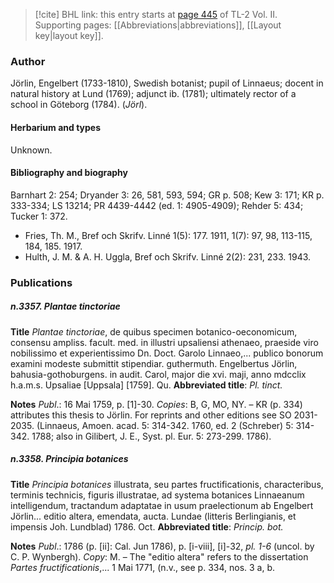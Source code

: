 > [!cite] BHL link: this entry starts at [page 445](https://www.biodiversitylibrary.org/item/103253#page/471/mode/1up) of TL-2 Vol. II.
> Supporting pages: [[Abbreviations|abbreviations]], [[Layout key|layout key]].

### Author

Jörlin, Engelbert (1733-1810), Swedish botanist; pupil of Linnaeus; docent in natural history at Lund (1769); adjunct ib. (1781); ultimately rector of a school in Göteborg (1784). (*Jörl*).

#### Herbarium and types

Unknown.

#### Bibliography and biography

Barnhart 2: 254; Dryander 3: 26, 581, 593, 594; GR p. 508; Kew 3: 171; KR p. 333-334; LS 13214; PR 4439-4442 (ed. 1: 4905-4909); Rehder 5: 434; Tucker 1: 372.
- Fries, Th. M., Bref och Skrifv. Linné 1(5): 177. 1911, 1(7): 97, 98, 113-115, 184, 185. 1917.
- Hulth, J. M. & A. H. Uggla, Bref och Skrifv. Linné 2(2): 231, 233. 1943.

### Publications

##### n.3357. Plantae tinctoriae

**Title**
*Plantae tinctoriae*, de quibus specimen botanico-oeconomicum, consensu ampliss. facult. med. in illustri upsaliensi athenaeo, praeside viro nobilissimo et experientissimo Dn. Doct. Garolo Linnaeo,... publico bonorum examini modeste submittit stipendiar. guthermuth. Engelbertus Jörlin, bahusia-gothoburgens. in audit. Carol, major die xvi. maji, anno mdcclix h.a.m.s. Upsaliae \[Uppsala\] \[1759\]. Qu.
**Abbreviated title**: *Pl. tinct.*

**Notes**
*Publ*.: 16 Mai 1759, p. \[1\]-30. *Copies*: B, G, MO, NY. – KR (p. 334) attributes this thesis to Jörlin. For reprints and other editions see SO 2031-2035. (Linnaeus, Amoen. acad. 5: 314-342. 1760, ed. 2 (Schreber) 5: 314-342. 1788; also in Gilibert, J. E., Syst. pl. Eur. 5: 273-299. 1786).

##### n.3358. Principia botanices

**Title**
*Principia botanices* illustrata, seu partes fructificationis, characteribus, terminis technicis, figuris illustratae, ad systema botanices Linnaeanum intelligendum, tractandum adaptatae in usum praelectionum ab Engelbert Jörlin... editio altera, emendata, aucta. Lundae (litteris Berlingianis, et impensis Joh. Lundblad) 1786. Oct.
**Abbreviated title**: *Princip. bot.*

**Notes**
*Publ*.: 1786 (p. \[ii\]: Cal. Jun 1786), p. \[i-viii\], \[i\]-32, *pl. 1-6* (uncol. by C. P. Wynbergh).
*Copy*: M. – The "editio altera" refers to the dissertation *Partes fructificationis*,... 1 Mai 1771, (n.v., see p. 334, nos. 3 a, b.

